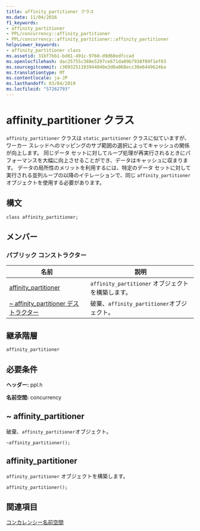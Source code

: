 ```yaml
---
title: affinity_partitioner クラス
ms.date: 11/04/2016
f1_keywords:
- affinity_partitioner
- PPL/concurrency::affinity_partitioner
- PPL/concurrency::affinity_partitioner::affinity_partitioner
helpviewer_keywords:
- affinity_partitioner class
ms.assetid: 31bf7bb1-bd01-491c-9760-d9d60edfccad
ms.openlocfilehash: dac25755c388e5297ce671da09b7938f09f1ef03
ms.sourcegitcommit: c3093251193944840e3d0a068ecc30e6449624ba
ms.translationtype: MT
ms.contentlocale: ja-JP
ms.lasthandoff: 03/04/2019
ms.locfileid: "57262793"
---
```

# <a name="affinitypartitioner-class"></a>affinity_partitioner クラス

`affinity_partitioner` クラスは `static_partitioner` クラスに似ていますが、ワーカー スレッドへのマッピングのサブ範囲の選択によってキャッシュの関係が向上します。 同じデータ セットに対してループ処理が再実行されるときにパフォーマンスを大幅に向上させることができ、データはキャッシュに収まります。 データの局所性のメリットを利用するには、特定のデータ セットに対して実行される並列ループの以降のイテレーションで、同じ `affinity_partitioner` オブジェクトを使用する必要があります。

## <a name="syntax"></a>構文

```
class affinity_partitioner;
```

## <a name="members"></a>メンバー

### <a name="public-constructors"></a>パブリック コンストラクター

|名前|説明|
|----------|-----------------|
|[affinity_partitioner](#ctor)|`affinity_partitioner` オブジェクトを構築します。|
|[~ affinity_partitioner デストラクター](#dtor)|破棄、`affinity_partitioner`オブジェクト。|

## <a name="inheritance-hierarchy"></a>継承階層

`affinity_partitioner`

## <a name="requirements"></a>必要条件

**ヘッダー:** ppl.h

**名前空間:** concurrency

##  <a name="dtor"></a> ~ affinity_partitioner

破棄、`affinity_partitioner`オブジェクト。

```
~affinity_partitioner();
```

##  <a name="ctor"></a> affinity_partitioner

`affinity_partitioner` オブジェクトを構築します。

```
affinity_partitioner();
```

## <a name="see-also"></a>関連項目

[コンカレンシー名前空間](concurrency-namespace.md)
